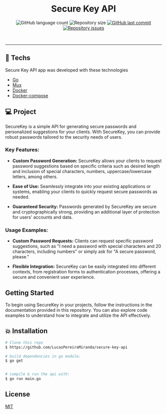 <h1 align="center">
  <br/>
  Secure Key API
</h1>

<p align="center">
  <img alt="GitHub language count" src="https://img.shields.io/github/languages/count/LucasPereiraMiranda/secure-key-api">

  <img alt="Repository size" src="https://img.shields.io/github/repo-size/LucasPereiraMiranda/secure-key-api">
  
  <a href="https://github.com/LucasPereiraMiranda/secure-key-api/commits/master">
    <img alt="GitHub last commit" src="https://img.shields.io/github/last-commit/LucasPereiraMiranda/secure-key-api">
  </a>

  <a href="https://github.com/LucasPereiraMiranda/secure-key-api/issues">
    <img alt="Repository issues" src="https://img.shields.io/github/issues/LucasPereiraMiranda/secure-key-api">
  </a>
</p>

<br>


---

## 🚀 Techs

Secure Key API app was developed with these technologies

- [Go](https://go.dev/)
- [Mux](https://github.com/gorilla/mux)
- [Docker](https://www.docker.com/)
- [Docker-compose](https://docs.docker.com/compose/)

## 💻 Project

SecureKey is a simple API for generating secure passwords and personalized suggestions for your clients. With SecureKey, you can provide robust passwords tailored to the security needs of users.


### Key Features:

- **Custom Password Generation:** SecureKey allows your clients to request password suggestions based on specific criteria such as desired length and inclusion of special characters, numbers, uppercase/lowercase letters, among others.

- **Ease of Use:** Seamlessly integrate into your existing applications or systems, enabling your clients to quickly request secure passwords as needed.

- **Guaranteed Security:** Passwords generated by SecureKey are secure and cryptographically strong, providing an additional layer of protection for users' accounts and data.


### Usage Examples:

- **Custom Password Requests:** Clients can request specific password suggestions, such as "I need a password with special characters and 20 characters, including numbers" or simply ask for "A secure password, please."

- **Flexible Integration:** SecureKey can be easily integrated into different contexts, from registration forms to authentication processes, offering a secure and convenient user experience.


## Getting Started

To begin using SecureKey in your projects, follow the instructions in the documentation provided in this repository. You can also explore code examples to understand how to integrate and utilize the API effectively.

## :boom: Installation

```bash
# Clone this repo
$ https://github.com/LucasPereiraMiranda/secure-key-api

# build dependencies in go module:
$ go get


# compile & run the api with:
$ go run main.go

```

## License

[MIT](LICENSE)